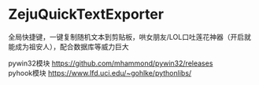 # ZejuQuickTextExporter
全局快捷键，一键复制随机文本到剪贴板，哄女朋友/LOL口吐莲花神器（开启就能成为祖安人），配合数据库等威力巨大


pywin32模块 https://github.com/mhammond/pywin32/releases<br/>
pyhook模块 https://www.lfd.uci.edu/~gohlke/pythonlibs/
